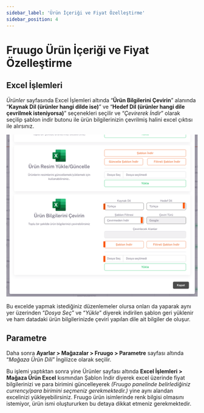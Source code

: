```yaml
---
sidebar_label: 'Ürün İçeriği ve Fiyat Özelleştirme'
sidebar_position: 4
---
```



# Fruugo Ürün İçeriği ve Fiyat Özelleştirme 

## Excel İşlemleri

*Ürünler* sayfasında Excel İşlemleri altında “**Ürün Bilgilerini Çevirin**” alanında “**Kaynak Dil (ürünler hangi dilde ise)**” ve “**Hedef Dil (ürünler hangi dile çevrilmek isteniyorsa)**” seçenekleri seçilir ve “*Çevirerek İndir*” olarak seçilip şablon indir butonu ile ürün bilgilerinizin çevrilmiş halini excel çıktısı ile alırsınız.

![JoomProductPrice](../joom/img/JoomProductPrice.png)

Bu excelde yapmak istediğiniz düzenlemeler olursa onları da yaparak aynı yer üzerinden “*Dosya Seç*” ve “*Yükle*” diyerek indirilen şablon geri yüklenir ve ham datadaki ürün bilgilerinizde çeviri yapılan dile ait bilgiler de oluşur. 

## Parametre

Daha sonra **Ayarlar > Mağazalar > Fruugo > Parametre** sayfası altında “*Mağaza Ürün Dili*” İngilizce olarak seçilir. 

Bu işlemi yaptıktan sonra yine Ürünler sayfası altında **Excel İşlemleri > Mağaza Ürün Excel** kısmından Şablon İndir diyerek excel üzerinde fiyat bilgilerinizi ve para birimini güncelleyerek *(Fruugo panelinde belirlediğiniz currency/para birimini seçmeniz gerekmektedir.)* yine aynı alandan excelinizi yükleyebilirsiniz.
Fruugo ürün isimlerinde renk bilgisi olmasını istemiyor, ürün ismi oluştururken bu detaya dikkat etmeniz gerekmektedir.



